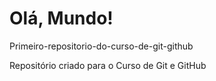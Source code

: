 # Olá, Mundo!
 Primeiro-repositorio-do-curso-de-git-github

Repositório criado para o Curso de Git e GitHub
